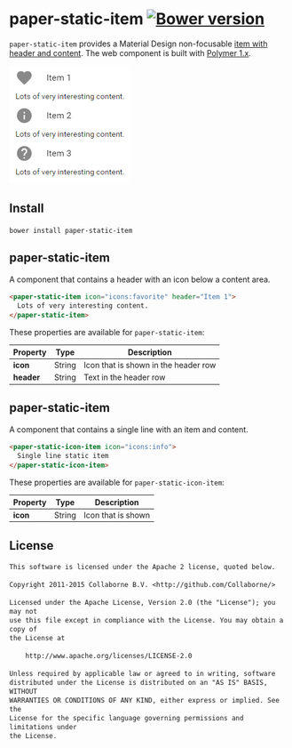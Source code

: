 paper-static-item [![Bower version](https://badge.fury.io/bo/paper-static-item.svg)](http://badge.fury.io/bo/paper-static-item)
=========

`paper-static-item` provides a Material Design non-focusable [item with header and content](https://www.google.com/design/spec/components/lists.html). The web component is built with [Polymer 1.x](https://www.polymer-project.org).

![Screenshot](/doc/screenshot.png "Screenshot")


## Install

`bower install paper-static-item`


## paper-static-item

A component that contains a header with an icon below a content area.

```html
<paper-static-item icon="icons:favorite" header="Item 1">
  Lots of very interesting content.
</paper-static-item>
```

These properties are available for `paper-static-item`:

Property   | Type    | Description
---------- | ------- | ----------------------------
**icon**   | String  | Icon that is shown in the header row
**header** | String  | Text in the header row


## paper-static-item

A component that contains a single line with an item and content.

```html
<paper-static-icon-item icon="icons:info">
  Single line static item
</paper-static-icon-item>
```

These properties are available for `paper-static-icon-item`:

Property   | Type    | Description
---------- | ------- | ----------------------------
**icon**   | String  | Icon that is shown


## License

    This software is licensed under the Apache 2 license, quoted below.

    Copyright 2011-2015 Collaborne B.V. <http://github.com/Collaborne/>

    Licensed under the Apache License, Version 2.0 (the "License"); you may not
    use this file except in compliance with the License. You may obtain a copy of
    the License at

        http://www.apache.org/licenses/LICENSE-2.0

    Unless required by applicable law or agreed to in writing, software
    distributed under the License is distributed on an "AS IS" BASIS, WITHOUT
    WARRANTIES OR CONDITIONS OF ANY KIND, either express or implied. See the
    License for the specific language governing permissions and limitations under
    the License.
    